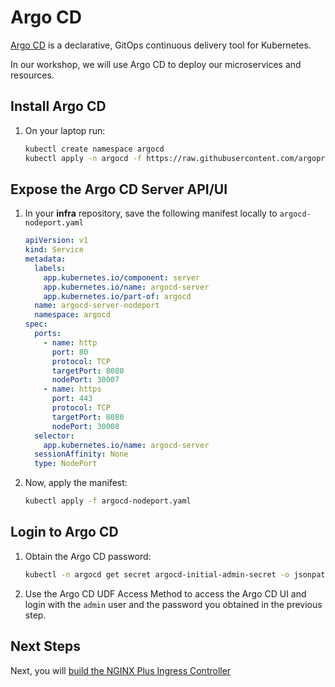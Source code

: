 # Argo CD

[Argo CD](https://argoproj.github.io/cd/) is a declarative, GitOps continuous delivery tool for Kubernetes.

In our workshop, we will use Argo CD to deploy our microservices and resources.

## Install Argo CD

1. On your laptop run:

    ```bash
    kubectl create namespace argocd
    kubectl apply -n argocd -f https://raw.githubusercontent.com/argoproj/argo-cd/stable/manifests/install.yaml

    ```

## Expose the Argo CD Server API/UI

1. In your **infra** repository, save the following manifest locally to `argocd-nodeport.yaml`

    ```yml
    apiVersion: v1
    kind: Service
    metadata:
      labels:
        app.kubernetes.io/component: server
        app.kubernetes.io/name: argocd-server
        app.kubernetes.io/part-of: argocd
      name: argocd-server-nodeport
      namespace: argocd
    spec:
      ports:
        - name: http
          port: 80
          protocol: TCP
          targetPort: 8080
          nodePort: 30007
        - name: https
          port: 443
          protocol: TCP
          targetPort: 8080
          nodePort: 30008
      selector:
        app.kubernetes.io/name: argocd-server
      sessionAffinity: None
      type: NodePort
    ```

1. Now, apply the manifest:

    ```bash
    kubectl apply -f argocd-nodeport.yaml
    ```

## Login to Argo CD

1. Obtain the Argo CD password:

    ```bash
    kubectl -n argocd get secret argocd-initial-admin-secret -o jsonpath="{.data.password}" | base64 -d; echo
    ```

1. Use the Argo CD UDF Access Method to access the Argo CD UI and login with the `admin` user and the password you obtained in the previous step.

## Next Steps

Next, you will [build the NGINX Plus Ingress Controller](build_nic.md)
